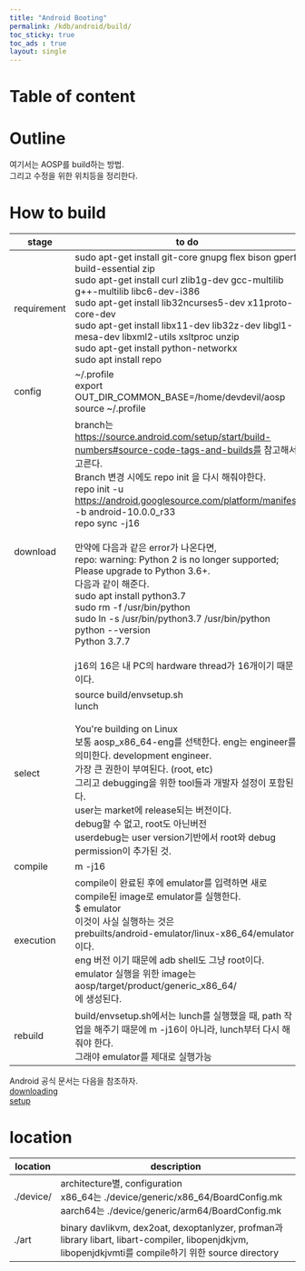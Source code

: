```yaml
---
title: "Android Booting"
permalink: /kdb/android/build/
toc_sticky: true
toc_ads : true
layout: single
---
```


# Table of content

# Outline
여기서는 AOSP를 build하는 방법.  
그리고 수정을 위한 위치등을 정리한다.   

# How to build

|stage|to do|
|---|---|
|requirement|sudo apt-get install git-core gnupg flex bison gperf build-essential zip<br/>sudo apt-get install curl zlib1g-dev gcc-multilib g++-multilib libc6-dev-i386<br/> sudo apt-get install lib32ncurses5-dev x11proto-core-dev<br/>sudo apt-get install libx11-dev lib32z-dev libgl1-mesa-dev libxml2-utils xsltproc unzip<br/>sudo apt-get install python-networkx<br/>sudo apt install repo<br/>|
|config|~/.profile<br/>export OUT_DIR_COMMON_BASE=/home/devdevil/aosp<br/>source ~/.profile|
|download|branch는 https://source.android.com/setup/start/build-numbers#source-code-tags-and-builds를 참고해서 고른다.<br/>Branch 변경 시에도 repo init 을 다시 해줘야한다.<br/>repo init -u https://android.googlesource.com/platform/manifest -b android-10.0.0_r33<br/>repo sync -j16<br/><br/>만약에 다음과 같은 error가 나온다면,<br/>repo: warning: Python 2 is no longer supported; Please upgrade to Python 3.6+.<br/>다음과 같이 해준다.<br/>sudo apt install python3.7<br/>sudo rm -f /usr/bin/python<br/>sudo ln -s /usr/bin/python3.7 /usr/bin/python<br/>python --version<br/>Python 3.7.7<br/><br/>j16의 16은 내 PC의 hardware thread가 16개이기 때문이다.<br/>|
|select|source build/envsetup.sh<br/>lunch<br/><br/>You're building on Linux<br/>보통 aosp_x86_64-eng를 선택한다. eng는 engineer를 의미한다. development engineer.<br/>가장 큰 권한이 부여된다. (root, etc)<br/>그리고 debugging을 위한 tool들과 개발자 설정이 포함된다.</br>user는 market에 release되는 버전이다.<br/>debug할 수 없고, root도 아닌버전<br/>userdebug는 user version기반에서 root와 debug permission이 추가된 것.|
|compile|m -j16|
|execution|compile이 완료된 후에 emulator를 입력하면 새로 compile된 image로 emulator를 실행한다.<br/>$ emulator<br/>이것이 사실 실행하는 것은 <br/>prebuilts/android-emulator/linux-x86_64/emulator이다.<br/>eng 버전 이기 때문에 adb shell도 그냥 root이다.<br/>emulator 실행을 위한 image는 aosp/target/product/generic_x86_64/<br/>에 생성된다.|
|rebuild|build/envsetup.sh에서는 lunch를 실행했을 때, path 작업을 해주기 때문에 m -j16이 아니라, lunch부터 다시 해 줘야 한다.<br/>그래야 emulator를 제대로 실행가능|

Android 공식 문서는 다음을 참조하자.   
[downloading](https://source.android.com/setup/build/downloading)   
[setup](https://source.android.com/setup/build/initializing)   


# location

|location|description|
|---|---|
|./device/|architecture별, configuration<br/>x86_64는 ./device/generic/x86_64/BoardConfig.mk<br/>aarch64는 ./device/generic/arm64/BoardConfig.mk|
|./art|binary davlikvm, dex2oat, dexoptanlyzer, profman과<br/> library libart, libart-compiler, libopenjdkjvm, libopenjdkjvmti를 compile하기 위한 source directory|


